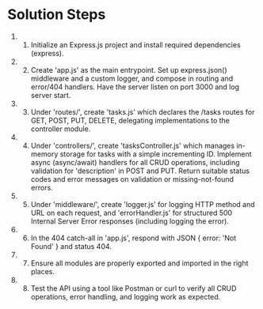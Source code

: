 # Solution Steps

1. 1. Initialize an Express.js project and install required dependencies (express).

2. 2. Create 'app.js' as the main entrypoint. Set up express.json() middleware and a custom logger, and compose in routing and error/404 handlers. Have the server listen on port 3000 and log server start.

3. 3. Under 'routes/', create 'tasks.js' which declares the /tasks routes for GET, POST, PUT, DELETE, delegating implementations to the controller module.

4. 4. Under 'controllers/', create 'tasksController.js' which manages in-memory storage for tasks with a simple incrementing ID. Implement async (async/await) handlers for all CRUD operations, including validation for 'description' in POST and PUT. Return suitable status codes and error messages on validation or missing-not-found errors.

5. 5. Under 'middleware/', create 'logger.js' for logging HTTP method and URL on each request, and 'errorHandler.js' for structured 500 Internal Server Error responses (including logging the error).

6. 6. In the 404 catch-all in 'app.js', respond with JSON { error: 'Not Found' } and status 404.

7. 7. Ensure all modules are properly exported and imported in the right places.

8. 8. Test the API using a tool like Postman or curl to verify all CRUD operations, error handling, and logging work as expected.

